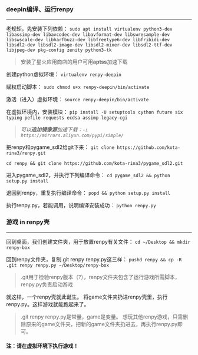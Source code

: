 ### deepin编译、运行renpy
---
老规矩，先安装下列依赖：
`sudo apt install virtualenv python3-dev libassimp-dev libavcodec-dev libavformat-dev libswresample-dev libswscale-dev libharfbuzz-dev libfreetype6-dev libfribidi-dev libsdl2-dev libsdl2-image-dev libsdl2-mixer-dev libsdl2-ttf-dev libjpeg-dev pkg-config zenity python3-tk`
> 安装了星火应用商店的用户可用**aptss**加速下载

创建python虚拟环境：
`virtualenv renpy-deepin`

赋权启动脚本：
`sudo chmod u+x renpy-deepin/bin/activate`

激活（进入）虚拟环境：
`source renpy-deepin/bin/activate`

在虚拟环境内，安装模块：
`pip install -U setuptools cython future six typing pefile requests ecdsa assimp legacy-cgi`
> *可以**追加镜像源**加速下载：`-i https://mirrors.aliyun.com/pypi/simple/`*

把renpy和pygame_sdl2给git下来：
`git clone https://github.com/kota-rina3/renpy.git`

`cd renpy && git clone https://github.com/kota-rina3/pygame_sdl2.git`

进入pygame_sdl2，并执行下列编译命令：
`cd pygame_sdl2 && python setup.py install`

退回到renpy，重复执行编译命令：
`popd && python setup.py install`

执行renpy.py，若能调用，说明编译安装成功：
`python renpy.py`

### 游戏 in renpy壳
---
回到桌面，我们创建文件夹，用于放置renpy有关文件：
`cd ~/Desktop && mkdir renpy-box`

回到renpy文件夹，复制.git renpy renpy.py这三样：
`pushd renpy && cp -R .git renpy renpy.py ~/Desktop/renpy-box`
> .git用于检验renpy版本（?），renpy文件夹包含了运行游戏所需脚本，renpy.py负责启动游戏

就这样，一个renpy壳就此诞生。
将game文件夹扔进renpy壳里，执行renpy.py。这样游戏就能跑起来了。
> .git renpy renpy.py是常量，game是变量。
想玩其他renpy游戏，只需删除原来的game文件夹，把新的game文件夹扔进去，再执行renpy.py即可。

#### 注：请在虚拟环境下执行游戏！
